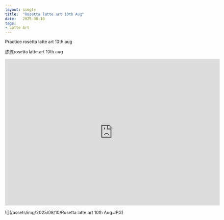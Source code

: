 ```yaml
---
layout: single
title:  "Rosetta latte art 10th Aug"
date:   2025-08-10
tags:
- Latte Art
---
```


Practice rosetta latte art 10th aug

练练rosetta latte art 10th aug

<div class="embed-container">
  <iframe
      src="https://www.youtube.com/embed/rSEQKJwEaG8"
      width="700"
      height="480"
      frameborder="0"
      allowfullscreen="true">
  </iframe>
</div>

![](/assets/img/2025/08/10/Rosetta latte art 10th Aug.JPG)
